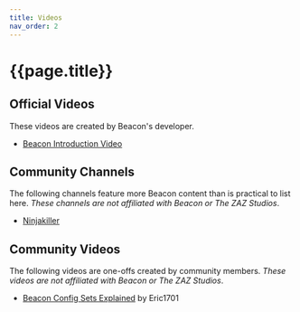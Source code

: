 ```yaml
---
title: Videos
nav_order: 2
---
```

# {{page.title}}

## Official Videos
These videos are created by Beacon's developer.

- [Beacon Introduction Video](https://usebeacon.app/videos/welcome_to_beacon)

## Community Channels
The following channels feature more Beacon content than is practical to list here. *These channels are not affiliated with Beacon or The ZAZ Studios*.

- [Ninjakiller](https://www.youtube.com/channel/UCga3wtpVUACnPA-tF2qpNuQ)

## Community Videos
The following videos are one-offs created by community members. *These videos are not affiliated with Beacon or The ZAZ Studios*.

- [Beacon Config Sets Explained](https://youtu.be/U6ArwHQN_iA) by Eric1701